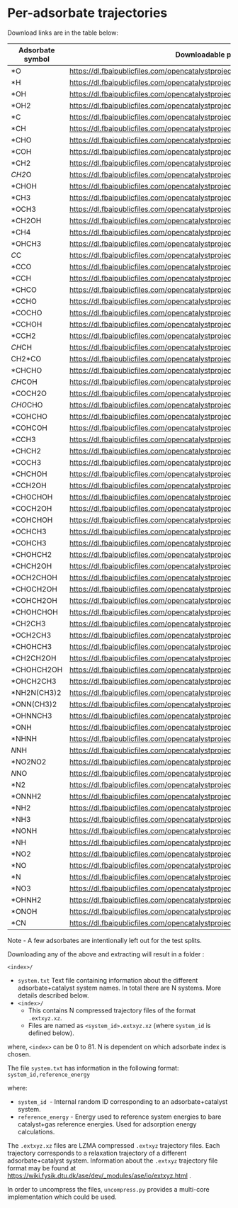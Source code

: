 # Per-adsorbate trajectories


Download links are in the table below:

|Adsorbate symbol	|Downloadable path	|size	|MD5 checksum	|
|---	|---	|---	|---	|
|*O	|https://dl.fbaipublicfiles.com/opencatalystproject/data/per_adsorbate_is2res/0.tar	|1006M	|d4151542856b4b6405f276808f75358a	|
|*H	|https://dl.fbaipublicfiles.com/opencatalystproject/data/per_adsorbate_is2res/1.tar	|850M	|3697f04faf04251a23da8b88a78209f7	|
|*OH	|https://dl.fbaipublicfiles.com/opencatalystproject/data/per_adsorbate_is2res/2.tar	|1.6G	|a21081f3f55eb0c98a91021bbe3dac44	|
|*OH2	|https://dl.fbaipublicfiles.com/opencatalystproject/data/per_adsorbate_is2res/3.tar	|1.8G	|b12b706854f5d899e02a9ae6578b5d45	|
|*C	|https://dl.fbaipublicfiles.com/opencatalystproject/data/per_adsorbate_is2res/4.tar	|1.1G	|e4fe9890764fcf59e01e3ceab089b978	|
|*CH	|https://dl.fbaipublicfiles.com/opencatalystproject/data/per_adsorbate_is2res/6.tar	|1.4G	|ec9aa2c4c4bd4419359438ba7fbb881d	|
|*CHO	|https://dl.fbaipublicfiles.com/opencatalystproject/data/per_adsorbate_is2res/7.tar	|1.4G	|d32200f74ad5c3bfd42e8835f36d57ab	|
|*COH	|https://dl.fbaipublicfiles.com/opencatalystproject/data/per_adsorbate_is2res/8.tar	|1.6G	|5418a1b331f6c7689a5405cca4cc8d15	|
|*CH2	|https://dl.fbaipublicfiles.com/opencatalystproject/data/per_adsorbate_is2res/9.tar	|1.6G	|8ee1066149c305d7c17c219b369c5a73	|
|*CH2*O	|https://dl.fbaipublicfiles.com/opencatalystproject/data/per_adsorbate_is2res/10.tar	|1.7G	|960c2450814024b66f3c79121179ac60	|
|*CHOH	|https://dl.fbaipublicfiles.com/opencatalystproject/data/per_adsorbate_is2res/11.tar	|1.8G	|60ac9f965f9589a3389483e3d1e58144	|
|*CH3	|https://dl.fbaipublicfiles.com/opencatalystproject/data/per_adsorbate_is2res/12.tar	|1.7G	|7e123e6f4fb10d6897be3f47721dfd4a	|
|*OCH3	|https://dl.fbaipublicfiles.com/opencatalystproject/data/per_adsorbate_is2res/13.tar	|1.8G	|0823047bbbe05fa0e63f9d83ec601487	|
|*CH2OH	|https://dl.fbaipublicfiles.com/opencatalystproject/data/per_adsorbate_is2res/14.tar	|1.9G	|9ac71e198d75b1427182cd34abb73e4d	|
|*CH4	|https://dl.fbaipublicfiles.com/opencatalystproject/data/per_adsorbate_is2res/15.tar	|1.9G	|a405ce403018bf8afbd4425d5c0b34d5	|
|*OHCH3	|https://dl.fbaipublicfiles.com/opencatalystproject/data/per_adsorbate_is2res/16.tar	|2.1G	|d3c829f1952db6e4f428273ee05f59b1	|
|*C*C	|https://dl.fbaipublicfiles.com/opencatalystproject/data/per_adsorbate_is2res/17.tar	|1.5G	|d687a151345305897b9245af4b0f9967	|
|*CCO	|https://dl.fbaipublicfiles.com/opencatalystproject/data/per_adsorbate_is2res/18.tar	|1.7G	|214ca96e620c5ec6e8a6ff8144a22a04	|
|*CCH	|https://dl.fbaipublicfiles.com/opencatalystproject/data/per_adsorbate_is2res/19.tar	|1.6G	|da2268545e80ca1664026449dd2fdd24	|
|*CHCO	|https://dl.fbaipublicfiles.com/opencatalystproject/data/per_adsorbate_is2res/20.tar	|1.7G	|386c99407fe63080d26cda525dfdd8cd	|
|*CCHO	|https://dl.fbaipublicfiles.com/opencatalystproject/data/per_adsorbate_is2res/21.tar	|1.8G	|918b20960438494ab160a9dbd9668157	|
|*COCHO	|https://dl.fbaipublicfiles.com/opencatalystproject/data/per_adsorbate_is2res/22.tar	|1.8G	|84424aa2ad30301e23ece1438ea39923	|
|*CCHOH	|https://dl.fbaipublicfiles.com/opencatalystproject/data/per_adsorbate_is2res/23.tar	|2.0G	|3cc90425ec042a70085ba7eb2916a79a	|
|*CCH2	|https://dl.fbaipublicfiles.com/opencatalystproject/data/per_adsorbate_is2res/24.tar	|1.8G	|9dbcf7566e40965dd7f8a186a75a718e	|
|*CH*CH	|https://dl.fbaipublicfiles.com/opencatalystproject/data/per_adsorbate_is2res/25.tar	|1.7G	|a193b4c72f915ba0b21a41790696b23c	|
|CH2*CO	|https://dl.fbaipublicfiles.com/opencatalystproject/data/per_adsorbate_is2res/26.tar	|1.8G	|de83cf50247f5556fa4f9f64beff1eeb	|
|*CHCHO	|https://dl.fbaipublicfiles.com/opencatalystproject/data/per_adsorbate_is2res/27.tar	|1.9G	|1d140aaa2e7b287124ab38911a711d70	|
|*CH*COH	|https://dl.fbaipublicfiles.com/opencatalystproject/data/per_adsorbate_is2res/28.tar	|1.3G	|682d8a6b05ca5948b34dc5e5f6bbcd61	|
|*COCH2O	|https://dl.fbaipublicfiles.com/opencatalystproject/data/per_adsorbate_is2res/29.tar	|1.9G	|c8742faa8ca40e8edb4110069817fa70	|
|*CHO*CHO	|https://dl.fbaipublicfiles.com/opencatalystproject/data/per_adsorbate_is2res/30.tar	|2.0G	|8cfbb67beb312b98c40fcb891dfa480a	|
|*COHCHO	|https://dl.fbaipublicfiles.com/opencatalystproject/data/per_adsorbate_is2res/31.tar	|1.9G	|6ffa903a62d8ec3319ecec6a03b06276	|
|*COHCOH	|https://dl.fbaipublicfiles.com/opencatalystproject/data/per_adsorbate_is2res/32.tar	|2.0G	|caca0058b641bfdc9f8de4527e60feb7	|
|*CCH3	|https://dl.fbaipublicfiles.com/opencatalystproject/data/per_adsorbate_is2res/33.tar	|1.8G	|906543aaefc171edab388ff4f0fe8a20	|
|*CHCH2	|https://dl.fbaipublicfiles.com/opencatalystproject/data/per_adsorbate_is2res/34.tar	|1.8G	|4dfab479495f76179749c1956046fbd8	|
|*COCH3	|https://dl.fbaipublicfiles.com/opencatalystproject/data/per_adsorbate_is2res/35.tar	|1.9G	|29d1b992715054e920e8bb2afe97b393	|
|*CHCHOH	|https://dl.fbaipublicfiles.com/opencatalystproject/data/per_adsorbate_is2res/38.tar	|2.0G	|9e5912df6f7b11706d1046cdb9e3087e	|
|*CCH2OH	|https://dl.fbaipublicfiles.com/opencatalystproject/data/per_adsorbate_is2res/39.tar	|2.1G	|7bcae43cee451306e34ec416588a7f09	|
|*CHOCHOH	|https://dl.fbaipublicfiles.com/opencatalystproject/data/per_adsorbate_is2res/40.tar	|2.0G	|f98866d08fe3451ae7ebc47bb51599aa	|
|*COCH2OH	|https://dl.fbaipublicfiles.com/opencatalystproject/data/per_adsorbate_is2res/41.tar	|1.4G	|bfaf689e5827fcf26c51e567bb8dd1be	|
|*COHCHOH	|https://dl.fbaipublicfiles.com/opencatalystproject/data/per_adsorbate_is2res/42.tar	|2.0G	|236fe4e950aa2fbdde94ef2821fb48d2	|
|*OCHCH3	|https://dl.fbaipublicfiles.com/opencatalystproject/data/per_adsorbate_is2res/44.tar	|2.1G	|66acc5460a999625c3364f0f3bcca871	|
|*COHCH3	|https://dl.fbaipublicfiles.com/opencatalystproject/data/per_adsorbate_is2res/45.tar	|2.1G	|bb4a01956736399c8cee5e219f8c1229	|
|*CHOHCH2	|https://dl.fbaipublicfiles.com/opencatalystproject/data/per_adsorbate_is2res/46.tar	|2.1G	|e836de4ec146b1b611533f1ef682cace	|
|*CHCH2OH	|https://dl.fbaipublicfiles.com/opencatalystproject/data/per_adsorbate_is2res/47.tar	|2.0G	|66df44121806debef6dc038df7115d1d	|
|*OCH2CHOH	|https://dl.fbaipublicfiles.com/opencatalystproject/data/per_adsorbate_is2res/48.tar	|2.2G	|ff6981fdbcd2e65d351505c15d218d76	|
|*CHOCH2OH	|https://dl.fbaipublicfiles.com/opencatalystproject/data/per_adsorbate_is2res/49.tar	|2.1G	|448f7d352ab6e32f754e24de64ca302a	|
|*COHCH2OH	|https://dl.fbaipublicfiles.com/opencatalystproject/data/per_adsorbate_is2res/50.tar	|2.1G	|8bff6bf3e10cc84acc4a283a375fcc23	|
|*CHOHCHOH	|https://dl.fbaipublicfiles.com/opencatalystproject/data/per_adsorbate_is2res/51.tar	|2.0G	|9c9e4d617d306751760a80f1453e71f1	|
|*CH2CH3	|https://dl.fbaipublicfiles.com/opencatalystproject/data/per_adsorbate_is2res/52.tar	|2.0G	|ec1e964d2ee6f468fa5773743e3994a4	|
|*OCH2CH3	|https://dl.fbaipublicfiles.com/opencatalystproject/data/per_adsorbate_is2res/53.tar	|2.1G	|d297b27b02822f9b6af80bdb64aee819	|
|*CHOHCH3	|https://dl.fbaipublicfiles.com/opencatalystproject/data/per_adsorbate_is2res/54.tar	|2.1G	|368de083dafdc3bbdb560d35e2a102c0	|
|*CH2CH2OH	|https://dl.fbaipublicfiles.com/opencatalystproject/data/per_adsorbate_is2res/55.tar	|2.1G	|3c1aaf790659f7ff89bf1eed8b396b63	|
|*CHOHCH2OH	|https://dl.fbaipublicfiles.com/opencatalystproject/data/per_adsorbate_is2res/56.tar	|2.2G	|2d71adb9e305e6f3bca49e5df9b5a86a	|
|*OHCH2CH3	|https://dl.fbaipublicfiles.com/opencatalystproject/data/per_adsorbate_is2res/57.tar	|2.3G	|cf51128f8522b7b66fc68d79980d6def	|
|*NH2N(CH3)2	|https://dl.fbaipublicfiles.com/opencatalystproject/data/per_adsorbate_is2res/58.tar	|1.6G	|36ba974d80c20ff636431f7c0ad225da	|
|*ONN(CH3)2	|https://dl.fbaipublicfiles.com/opencatalystproject/data/per_adsorbate_is2res/59.tar	|2.3G	|fdc4cd19977496909d61be4aee61c4f1	|
|*OHNNCH3	|https://dl.fbaipublicfiles.com/opencatalystproject/data/per_adsorbate_is2res/60.tar	|2.1G	|50a6ff098f9ba7adbba9ac115726cc5a	|
|*ONH	|https://dl.fbaipublicfiles.com/opencatalystproject/data/per_adsorbate_is2res/62.tar	|1.8G	|47573199c545afe46c554ff756c3e38f	|
|*NHNH	|https://dl.fbaipublicfiles.com/opencatalystproject/data/per_adsorbate_is2res/63.tar	|1.7G	|dd456b7e19ef592d9f0308d911b91d7c	|
|*N*NH	|https://dl.fbaipublicfiles.com/opencatalystproject/data/per_adsorbate_is2res/65.tar	|1.6G	|c05289fd56d64c74306ebf57f1061318	|
|*NO2NO2	|https://dl.fbaipublicfiles.com/opencatalystproject/data/per_adsorbate_is2res/67.tar	|2.1G	|4822a06f6c5f41bdefd3cbbd8856c11f	|
|*N*NO	|https://dl.fbaipublicfiles.com/opencatalystproject/data/per_adsorbate_is2res/68.tar	|1.6G	|2a27de122d32917cc5b6ac0a21c63c1c	|
|*N2	|https://dl.fbaipublicfiles.com/opencatalystproject/data/per_adsorbate_is2res/69.tar	|1.5G	|cc668fecf679b6edaac8fd8fb9cdd404	|
|*ONNH2	|https://dl.fbaipublicfiles.com/opencatalystproject/data/per_adsorbate_is2res/70.tar	|2.1G	|dff880f1a5baa7f67b52fd3ed745443d	|
|*NH2	|https://dl.fbaipublicfiles.com/opencatalystproject/data/per_adsorbate_is2res/71.tar	|1.6G	|c7f383b50faa6244e265c9611466cb8f	|
|*NH3	|https://dl.fbaipublicfiles.com/opencatalystproject/data/per_adsorbate_is2res/72.tar	|1.9G	|2b355741f9300445703270e0e4b8c01c	|
|*NONH	|https://dl.fbaipublicfiles.com/opencatalystproject/data/per_adsorbate_is2res/73.tar	|1.8G	|48877a0c6f2994baac82cb722711aaa2	|
|*NH	|https://dl.fbaipublicfiles.com/opencatalystproject/data/per_adsorbate_is2res/74.tar	|1.4G	|7979b9e7ab557d6979b33e352486f0ef	|
|*NO2	|https://dl.fbaipublicfiles.com/opencatalystproject/data/per_adsorbate_is2res/75.tar	|1.7G	|9f352fbc32bb2b8caf4788aba28b2eb7	|
|*NO	|https://dl.fbaipublicfiles.com/opencatalystproject/data/per_adsorbate_is2res/76.tar	|1.4G	|482ee306a5ae2eee78cac40d10059ebc	|
|*N	|https://dl.fbaipublicfiles.com/opencatalystproject/data/per_adsorbate_is2res/77.tar	|1.1G	|bfb6e03d4a687987ff68976f0793cc46	|
|*NO3	|https://dl.fbaipublicfiles.com/opencatalystproject/data/per_adsorbate_is2res/78.tar	|1.8G	|700834326e789a6e38bf3922d9fcb792	|
|*OHNH2	|https://dl.fbaipublicfiles.com/opencatalystproject/data/per_adsorbate_is2res/79.tar	|2.1G	|fa24472e0c02c34d91f3ffe6b77bfb11	|
|*ONOH	|https://dl.fbaipublicfiles.com/opencatalystproject/data/per_adsorbate_is2res/80.tar	|1.4G	|4ddcccd62a834a76fe6167461f512529	|
|*CN	|https://dl.fbaipublicfiles.com/opencatalystproject/data/per_adsorbate_is2res/81.tar	|1.5G	|bc7c55330ece006d09496a5ff01d5d50	|


Note - A few adsorbates are intentionally left out for the test splits.

Downloading any of the above and extracting will result in a folder : 

`<index>/`

* `system.txt` Text file containing information about the different adsorbate+catalyst system names. In total there are N systems. More details described below.
* `<index>/` 
    * This contains N compressed trajectory files of the format `.extxyz.xz`. 
    * Files are named as  `<system_id>.extxyz.xz` (where `system_id` is defined below).


where, `<index>` can be 0 to 81. N is dependent on which adsorbate index is chosen.



The file  `system.txt`  has information in the following format:
`system_id,reference_energy`

where:

* `system_id `- Internal random ID corresponding to an adsorbate+catalyst system.
* `reference_energy` - Energy used to reference system energies to bare catalyst+gas reference energies. Used for adsorption energy calculations.


The `.extxyz.xz` files are LZMA compressed `.extxyz` trajectory files. Each trajectory corresponds to a relaxation trajectory of a different adsorbate+catalyst system. Information about the `.extxyz` trajectory file format may be found at https://wiki.fysik.dtu.dk/ase/dev/_modules/ase/io/extxyz.html .

In order to uncompress the files, `uncompress.py` provides a multi-core implementation which could be used.
